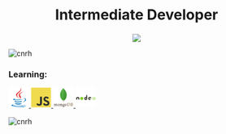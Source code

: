 <h1 align="center">Intermediate Developer</h1>

<p align="center"><a href="https://discord.com/users/847284868647354388"><img align="center" src="https://lanyard.cnrad.dev/api/847284868647354388"></a></p>

<p align="left"> <img src="https://komarev.com/ghpvc/?username=cnrh&label=Profile%20views&color=0e75b6&style=flat-square" alt="cnrh" />
<h3 align="left">Learning:</h3>
<p align="left"> <a href="https://www.java.com" target="_blank"> <img src="https://raw.githubusercontent.com/devicons/devicon/master/icons/java/java-original.svg" alt="java" width="40" height="40"/> </a> <a href="https://developer.mozilla.org/en-US/docs/Web/JavaScript" target="_blank"> <img src="https://raw.githubusercontent.com/devicons/devicon/master/icons/javascript/javascript-original.svg" alt="javascript" width="40" height="40"/> </a> <a href="https://www.mongodb.com/" target="_blank"> <img src="https://raw.githubusercontent.com/devicons/devicon/master/icons/mongodb/mongodb-original-wordmark.svg" alt="mongodb" width="40" height="40"/> </a> <a href="https://nodejs.org" target="_blank"> <img src="https://raw.githubusercontent.com/devicons/devicon/master/icons/nodejs/nodejs-original-wordmark.svg" alt="nodejs" width="40" height="40"/> </a> </p>

<p><img align="center" src="https://github-readme-stats.vercel.app/api?username=cnrh&show_icons=true&theme=tokyonight&locale=en" alt="cnrh" /></p>
